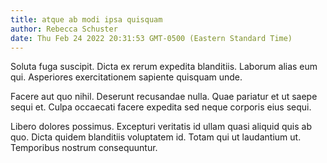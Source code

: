 ```yaml
---
title: atque ab modi ipsa quisquam
author: Rebecca Schuster
date: Thu Feb 24 2022 20:31:53 GMT-0500 (Eastern Standard Time)
---
```

Soluta fuga suscipit. Dicta ex rerum expedita blanditiis. Laborum alias eum qui. Asperiores exercitationem sapiente quisquam unde.

 Facere aut quo nihil. Deserunt recusandae nulla. Quae pariatur et ut saepe sequi et. Culpa occaecati facere expedita sed neque corporis eius sequi.

 Libero dolores possimus. Excepturi veritatis id ullam quasi aliquid quis ab quo. Dicta quidem blanditiis voluptatem id. Totam qui ut laudantium ut. Temporibus nostrum consequuntur.